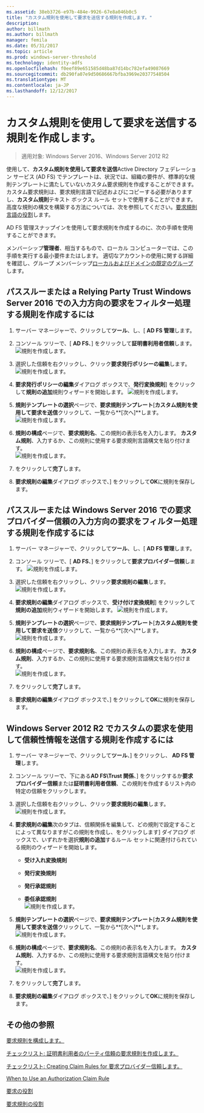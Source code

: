 ```yaml
---
ms.assetid: 38eb3726-e97b-484e-9926-67e8a046b0c5
title: "カスタム規則を使用して要求を送信する規則を作成します。"
description: 
author: billmath
ms.author: billmath
manager: femila
ms.date: 05/31/2017
ms.topic: article
ms.prod: windows-server-threshold
ms.technology: identity-adfs
ms.openlocfilehash: f0eef89e651585d48ba87d14bc782efa49087669
ms.sourcegitcommit: db290fa07e9d50686667bfba3969e20377548504
ms.translationtype: MT
ms.contentlocale: ja-JP
ms.lasthandoff: 12/12/2017
---
```

# <a name="create-a-rule-to-send-claims-using-a-custom-rule"></a>カスタム規則を使用して要求を送信する規則を作成します。

>適用対象: Windows Server 2016、Windows Server 2012 R2

使用して、**カスタム規則を使用して要求を送信**Active Directory フェデレーション サービス (AD FS) でテンプレートは、状況では、組織の要件が、標準的な規則テンプレートに満たしていないカスタム要求規則を作成することができます。 カスタム要求規則は、要求規則言語で記述およびにコピーする必要がありますし、**カスタム規則**テキスト ボックス ルール セットで使用することができます。 高度な規則の構文を構築する方法については、次を参照してください。[要求規則言語の役割](../../ad-fs/technical-reference/The-Role-of-the-Claim-Rule-Language.md)します。  
  
AD FS 管理スナップインを使用して要求規則を作成するのに、次の手順を使用することができます。  
  
メンバーシップ**管理者**、相当するもので、ローカル コンピューターでは、この手順を実行する最小要件またはします。  適切なアカウントの使用に関する詳細を確認し、グループ メンバーシップ[ローカルおよびドメインの既定のグループ](https://go.microsoft.com/fwlink/?LinkId=83477)します。



## <a name="to-create-a-rule-to-pass-through-or-filter-an-incoming-claim-on-a-relying-party-trust-in-windows-server-2016"></a>パススルーまたは a Relying Party Trust Windows Server 2016 での入力方向の要求をフィルター処理する規則を作成するには 

1.  サーバー マネージャーで、クリックして**ツール**、し、[ **AD FS 管理**します。  
  
2.  コンソール ツリーで、[ **AD FS**、] をクリックして**証明書利用者信頼**します。 
![規則を作成します。](media/Create-a-Rule-to-Pass-Through-or-Filter-an-Incoming-Claim/claimrule9.PNG)  
  
3.  選択した信頼を右クリックし、クリック**要求発行ポリシーの編集**します。
![規則を作成します。](media/Create-a-Rule-to-Pass-Through-or-Filter-an-Incoming-Claim/claimrule10.PNG)   
  
4.  **要求発行ポリシーの編集**ダイアログ ボックスで、**発行変換規則**] をクリックして**規則の追加**規則ウィザードを開始します。 
![規則を作成します。](media/Create-a-Rule-to-Pass-Through-or-Filter-an-Incoming-Claim/claimrule11.PNG)    

5.  **規則テンプレートの選択**ページで、**要求規則テンプレート**[**カスタム規則を使用して要求を送信**クリックして、一覧から**[次へ]**します。  
![規則を作成します。](media/Create-a-Rule-to-Send-Claims-Using-a-Custom-Rule/custom3.PNG)   
  
6.  **規則の構成**ページで、**要求規則名**、この規則の表示名を入力します。 **カスタム規則**、入力するか、この規則に使用する要求規則言語構文を貼り付けます。  
![規則を作成します。](media/Create-a-Rule-to-Send-Claims-Using-a-Custom-Rule/custom4.PNG)     

7.  をクリックして**完了**します。  
  
8.  **要求規則の編集**ダイアログ ボックスで、] をクリックして**OK**に規則を保存します。   
  
## <a name="to-create-a-rule-to-pass-through-or-filter-an-incoming-claim-on-a-claims-provider-trust-in-windows-server-2016"></a>パススルーまたは Windows Server 2016 での要求プロバイダー信頼の入力方向の要求をフィルター処理する規則を作成するには 
  
1.  サーバー マネージャーで、クリックして**ツール**、し、[ **AD FS 管理**します。  
  
2.  コンソール ツリーで、[ **AD FS**、] をクリックして**要求プロバイダー信頼**します。 
![規則を作成します。](media/Create-a-Rule-to-Pass-Through-or-Filter-an-Incoming-Claim/claimrule1.PNG)  
  
3.  選択した信頼を右クリックし、クリック**要求規則の編集**します。
![規則を作成します。](media/Create-a-Rule-to-Pass-Through-or-Filter-an-Incoming-Claim/claimrule2.PNG)   
  
4.  **要求規則の編集**ダイアログ ボックスで、**受け付け変換規則**] をクリックして**規則の追加**規則ウィザードを開始します。
![規則を作成します。](media/Create-a-Rule-to-Pass-Through-or-Filter-an-Incoming-Claim/claimrule3.PNG)    

5.  **規則テンプレートの選択**ページで、**要求規則テンプレート**[**カスタム規則を使用して要求を送信**クリックして、一覧から**[次へ]**します。  
![規則を作成します。](media/Create-a-Rule-to-Send-Claims-Using-a-Custom-Rule/custom3.PNG)   
  
6.  **規則の構成**ページで、**要求規則名**、この規則の表示名を入力します。 **カスタム規則**、入力するか、この規則に使用する要求規則言語構文を貼り付けます。  
![規則を作成します。](media/Create-a-Rule-to-Send-Claims-Using-a-Custom-Rule/custom4.PNG)     

7.  をクリックして**完了**します。  
  
8.  **要求規則の編集**ダイアログ ボックスで、] をクリックして**OK**に規則を保存します。   

















   
  
## <a name="to-create-a-rule-to-send-claims-by-using-a-custom-claim-in-windows-server-2012-r2"></a>Windows Server 2012 R2 でカスタムの要求を使用して信頼性情報を送信する規則を作成するには 
  
1.  サーバー マネージャーで、クリックして**ツール**、] をクリックし、 **AD FS 管理**します。  
  
2.  コンソール ツリーで、下にある**AD FS\\Trust 関係**、] をクリックするか**要求プロバイダー信頼**または**証明書利用者信頼**、この規則を作成するリスト内の特定の信頼をクリックします。  
  
3.  選択した信頼を右クリックし、クリック**要求規則の編集**します。  
![規則を作成します。](media/Create-a-Rule-to-Pass-Through-or-Filter-an-Incoming-Claim/claimrule6.PNG) 
  
4.  **要求規則の編集**次のタブは、信頼関係を編集して、どの規則で設定することによって異なりますがこの規則を作成し、をクリックします] ダイアログ ボックスで、いずれかを選択**規則の追加**するルール セットに関連付けられている規則のウィザードを開始します。  
  
    -   **受け入れ変換規則**  
  
    -   **発行変換規則**  
  
    -   **発行承認規則**  
  
    -   **委任承認規則**  
![規則を作成します。](media/Create-a-Rule-to-Permit-All-Users/permitall5.PNG)
  
5.  **規則テンプレートの選択**ページで、**要求規則テンプレート**[**カスタム規則を使用して要求を送信**クリックして、一覧から**[次へ]**します。  
![規則を作成します。](media/Create-a-Rule-to-Send-Claims-Using-a-Custom-Rule/custom1.PNG)   
  
6.  **規則の構成**ページで、**要求規則名**、この規則の表示名を入力します。 **カスタム規則**、入力するか、この規則に使用する要求規則言語構文を貼り付けます。  
![規則を作成します。](media/Create-a-Rule-to-Send-Claims-Using-a-Custom-Rule/custom2.PNG)     

7.  をクリックして**完了**します。  
  
8.  **要求規則の編集**ダイアログ ボックスで、] をクリックして**OK**に規則を保存します。  

## <a name="additional-references"></a>その他の参照 
[要求規則を構成します。](Configure-Claim-Rules.md)  
 
[チェックリスト: 証明書利用者のパーティ信頼の要求規則を作成します。](https://technet.microsoft.com/library/ee913578.aspx)  

[チェックリスト: Creating Claim Rules for 要求プロバイダー信頼します。](https://technet.microsoft.com/library/ee913564.aspx)  
  
[When to Use an Authorization Claim Rule](../../ad-fs/technical-reference/When-to-Use-an-Authorization-Claim-Rule.md)  

[要求の役割](../../ad-fs/technical-reference/The-Role-of-Claims.md)  
  
[要求規則の役割](../../ad-fs/technical-reference/The-Role-of-Claim-Rules.md) 
